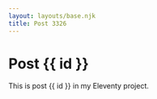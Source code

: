 ```yaml
---
layout: layouts/base.njk
title: Post 3326
---
```


# Post {{ id }}

This is post {{ id }} in my Eleventy project.
